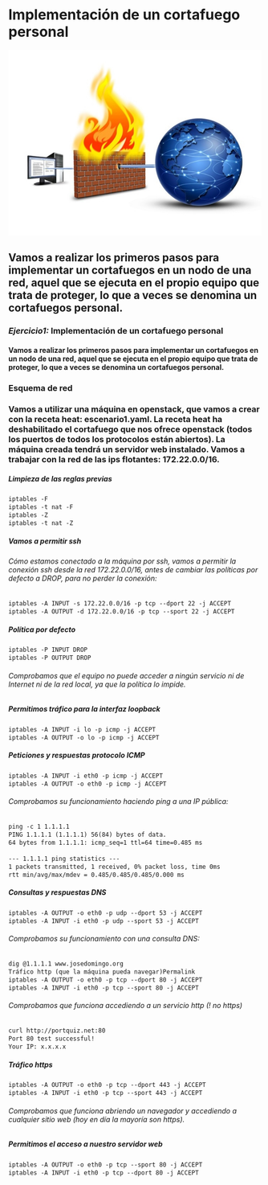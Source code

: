 # Implementación de un cortafuego personal

![Cortafuegos](image/Cortafuegos.jpg)

## Vamos a realizar los primeros pasos para implementar un cortafuegos en un nodo de una red, aquel que se ejecuta en el propio equipo que trata de proteger, lo que a veces se denomina un cortafuegos personal.

### *Ejercicio1:* Implementación de un cortafuego personal
#### Vamos a realizar los primeros pasos para implementar un cortafuegos en un nodo de una red, aquel que se ejecuta en el propio equipo que trata de proteger, lo que a veces se denomina un cortafuegos personal.

### Esquema de red
### Vamos a utilizar una máquina en openstack, que vamos a crear con la receta heat: escenario1.yaml. La receta heat ha deshabilitado el cortafuego que nos ofrece openstack (todos los puertos de todos los protocolos están abiertos). La máquina creada tendrá un servidor web instalado. Vamos a trabajar con la red de las ips flotantes: 172.22.0.0/16.

##### Limpieza de las reglas previas

~~~
iptables -F
iptables -t nat -F
iptables -Z
iptables -t nat -Z
~~~
##### Vamos a permitir ssh
###### Cómo estamos conectado a la máquina por ssh, vamos a permitir la conexión ssh desde la red 172.22.0.0/16, antes de cambiar las políticas por defecto a DROP, para no perder la conexión:

~~~
iptables -A INPUT -s 172.22.0.0/16 -p tcp --dport 22 -j ACCEPT
iptables -A OUTPUT -d 172.22.0.0/16 -p tcp --sport 22 -j ACCEPT
~~~

##### Política por defecto

~~~
iptables -P INPUT DROP
iptables -P OUTPUT DROP
~~~

###### Comprobamos que el equipo no puede acceder a ningún servicio ni de Internet ni de la red local, ya que la política lo impide.

##### Permitimos tráfico para la interfaz loopback

~~~
iptables -A INPUT -i lo -p icmp -j ACCEPT
iptables -A OUTPUT -o lo -p icmp -j ACCEPT
~~~

##### Peticiones y respuestas protocolo ICMP

~~~
iptables -A INPUT -i eth0 -p icmp -j ACCEPT
iptables -A OUTPUT -o eth0 -p icmp -j ACCEPT
~~~

###### Comprobamos su funcionamiento haciendo ping a una IP pública:

~~~
ping -c 1 1.1.1.1
PING 1.1.1.1 (1.1.1.1) 56(84) bytes of data.
64 bytes from 1.1.1.1: icmp_seq=1 ttl=64 time=0.485 ms

--- 1.1.1.1 ping statistics ---
1 packets transmitted, 1 received, 0% packet loss, time 0ms
rtt min/avg/max/mdev = 0.485/0.485/0.485/0.000 ms
~~~

##### Consultas y respuestas DNS

~~~
iptables -A OUTPUT -o eth0 -p udp --dport 53 -j ACCEPT
iptables -A INPUT -i eth0 -p udp --sport 53 -j ACCEPT
~~~

###### Comprobamos su funcionamiento con una consulta DNS:

~~~
dig @1.1.1.1 www.josedomingo.org
Tráfico http (que la máquina pueda navegar)Permalink
iptables -A OUTPUT -o eth0 -p tcp --dport 80 -j ACCEPT
iptables -A INPUT -i eth0 -p tcp --sport 80 -j ACCEPT
~~~

###### Comprobamos que funciona accediendo a un servicio http (! no https)

~~~
curl http://portquiz.net:80
Port 80 test successful!
Your IP: x.x.x.x
~~~

##### Tráfico https

~~~
iptables -A OUTPUT -o eth0 -p tcp --dport 443 -j ACCEPT
iptables -A INPUT -i eth0 -p tcp --sport 443 -j ACCEPT
~~~

###### Comprobamos que funciona abriendo un navegador y accediendo a cualquier sitio web (hoy en día la mayoría son https).

##### Permitimos el acceso a nuestro servidor web

~~~
iptables -A OUTPUT -o eth0 -p tcp --sport 80 -j ACCEPT
iptables -A INPUT -i eth0 -p tcp --dport 80 -j ACCEPT
~~~
